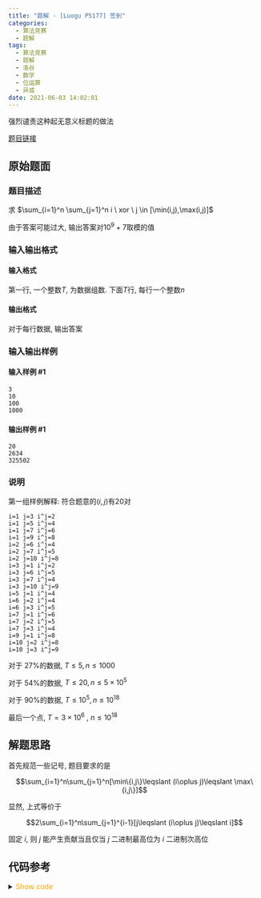 ```yaml
---
title: "题解 - [Luogu P5177] 签到"
categories:
  - 算法竞赛
  - 题解
tags:
  - 算法竞赛
  - 题解
  - 洛谷
  - 数学
  - 位运算
  - 异或
date: 2021-06-03 14:02:01
---
```


强烈谴责这种起无意义标题的做法

[题目链接](https://www.luogu.com.cn/problem/P5177)

<!-- more -->

## 原始题面

### 题目描述

求 $\sum_{i=1}^n \sum_{j=1}^n i \ xor \ j \in [\min(i,j),\max(i,j)]$

由于答案可能过大, 输出答案对$10^9+7$取模的值

### 输入输出格式

#### 输入格式

第一行, 一个整数$T$, 为数据组数. 下面$T$行, 每行一个整数$n$

#### 输出格式

对于每行数据, 输出答案

### 输入输出样例

#### 输入样例 #1

```input1
3
10
100
1000
```

#### 输出样例 #1

```output1
20
2634
325502
```

### 说明

第一组样例解释: 符合题意的$(i,j)$有$20$对

```plaintext
i=1 j=3 i^j=2
i=1 j=5 i^j=4
i=1 j=7 i^j=6
i=1 j=9 i^j=8
i=2 j=6 i^j=4
i=2 j=7 i^j=5
i=2 j=10 i^j=8
i=3 j=1 i^j=2
i=3 j=6 i^j=5
i=3 j=7 i^j=4
i=3 j=10 i^j=9
i=5 j=1 i^j=4
i=6 j=2 i^j=4
i=6 j=3 i^j=5
i=7 j=1 i^j=6
i=7 j=2 i^j=5
i=7 j=3 i^j=4
i=9 j=1 i^j=8
i=10 j=2 i^j=8
i=10 j=3 i^j=9
```

对于 27%的数据, $T\le 5, n \le 1000$

对于 54%的数据, $T\le 20, n \le 5 \times 10^5$

对于 90%的数据, $T\le 10^5, n \le 10^{18}$

最后一个点, $T=3\times 10^6 \ ,\ n\le 10^{18}$

## 解题思路

首先规范一些记号, 题目要求的是

$$\sum_{i=1}^n\sum_{j=1}^n[\min\{i,j\}\leqslant (i\oplus j)\leqslant \max\{i,j\}]$$

显然, 上式等价于

$$2\sum_{i=1}^n\sum_{j=1}^{i-1}[j\leqslant (i\oplus j)\leqslant i]$$

固定 $i$, 则 $j$ 能产生贡献当且仅当 $j$ 二进制最高位为 $i$ 二进制次高位

## 代码参考

<details>
<summary><font color='orange'>Show code</font></summary>

{% icodeweb cpa_cpp title:Luogu_P5177 Luogu/P5177/0.cpp %}

</details>
